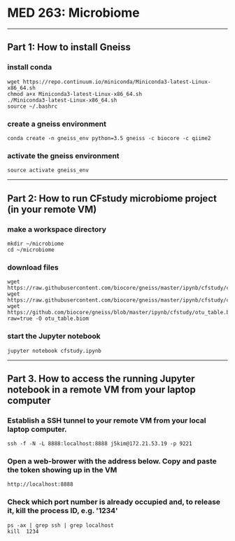 
# MED 263: Microbiome

---

## Part 1: How to install Gneiss 

### install conda
```Shell
wget https://repo.continuum.io/miniconda/Miniconda3-latest-Linux-x86_64.sh
chmod a+x Miniconda3-latest-Linux-x86_64.sh
./Miniconda3-latest-Linux-x86_64.sh
source ~/.bashrc
```

### create a gneiss environment
```Shell
conda create -n gneiss_env python=3.5 gneiss -c biocore -c qiime2
```

### activate the gneiss environment
```Shell
source activate gneiss_env
```

---

## Part 2: How to run CFstudy microbiome project (in your remote VM)

### make a workspace directory
```Shell
mkdir ~/microbiome
cd ~/microbiome
```

### download files
```Shell
wget https://raw.githubusercontent.com/biocore/gneiss/master/ipynb/cfstudy/cfstudy.ipynb
wget https://raw.githubusercontent.com/biocore/gneiss/master/ipynb/cfstudy/cfstudy_metadata.txt
wget https://github.com/biocore/gneiss/blob/master/ipynb/cfstudy/otu_table.biom?raw=true -O otu_table.biom
```

###  start the Jupyter notebook
```Shell
jupyter notebook cfstudy.ipynb
```

----

## Part 3. How to access the running Jupyter notebook in a remote VM from your laptop computer

### Establish a SSH tunnel to your remote VM from your local laptop computer.
```Shell
ssh -f -N -L 8888:localhost:8888 j5kim@172.21.53.19 -p 9221
```

### Open a web-brower with the address below. Copy and paste the token showing up in the VM
```Shell
http://localhost:8888
```

### Check which port number is already occupied and, to release it, kill the process ID, e.g. '1234'
```Shell
ps -ax | grep ssh | grep localhost
kill  1234
```


